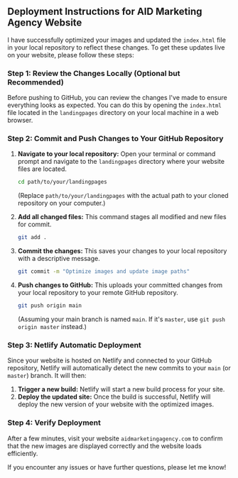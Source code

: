 ## Deployment Instructions for AID Marketing Agency Website

I have successfully optimized your images and updated the `index.html` file in your local repository to reflect these changes. To get these updates live on your website, please follow these steps:

### Step 1: Review the Changes Locally (Optional but Recommended)

Before pushing to GitHub, you can review the changes I've made to ensure everything looks as expected. You can do this by opening the `index.html` file located in the `landingpages` directory on your local machine in a web browser.

### Step 2: Commit and Push Changes to Your GitHub Repository

1.  **Navigate to your local repository:** Open your terminal or command prompt and navigate to the `landingpages` directory where your website files are located.

    ```bash
    cd path/to/your/landingpages
    ```

    (Replace `path/to/your/landingpages` with the actual path to your cloned repository on your computer.)

2.  **Add all changed files:** This command stages all modified and new files for commit.

    ```bash
    git add .
    ```

3.  **Commit the changes:** This saves your changes to your local repository with a descriptive message.

    ```bash
    git commit -m "Optimize images and update image paths"
    ```

4.  **Push changes to GitHub:** This uploads your committed changes from your local repository to your remote GitHub repository.

    ```bash
    git push origin main
    ```

    (Assuming your main branch is named `main`. If it's `master`, use `git push origin master` instead.)

### Step 3: Netlify Automatic Deployment

Since your website is hosted on Netlify and connected to your GitHub repository, Netlify will automatically detect the new commits to your `main` (or `master`) branch. It will then:

1.  **Trigger a new build:** Netlify will start a new build process for your site.
2.  **Deploy the updated site:** Once the build is successful, Netlify will deploy the new version of your website with the optimized images.

### Step 4: Verify Deployment

After a few minutes, visit your website `aidmarketingagency.com` to confirm that the new images are displayed correctly and the website loads efficiently.

If you encounter any issues or have further questions, please let me know!



